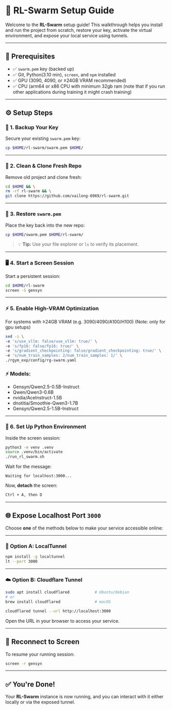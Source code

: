 # 🚀 RL-Swarm Setup Guide

Welcome to the **RL-Swarm** setup guide! This walkthrough helps you install and run the project from scratch, restore your key, activate the virtual environment, and expose your local service using tunnels.

---

## 🧭 Prerequisites

- ✅ `swarm.pem` key (backed up)
- ✅ Git, Python(3.10 min), `screen`, and `npm` installed
- ✅ GPU (3090, 4090, or ≥24GB VRAM recommended)
- ✅ CPU (arm64 or x86 CPU with minimum 32gb ram (note that if you run other applications during training it might crash training)

---

## ⚙️ Setup Steps

### 📁 1. Backup Your Key

Secure your existing `swarm.pem` key:
```bash
cp $HOME/rl-swarm/swarm.pem $HOME/
```

---

### 🧹 2. Clean & Clone Fresh Repo

Remove old project and clone fresh:
```bash
cd $HOME && \
rm -rf rl-swarm && \
git clone https://github.com/xailong-6969/rl-swarm.git
```

---

### 🔐 3. Restore `swarm.pem`

Place the key back into the new repo:
```bash
cp $HOME/swarm.pem $HOME/rl-swarm/
```

> 💡 **Tip:** Use your file explorer or `ls` to verify its placement.

---

### 🖥️ 4. Start a Screen Session

Start a persistent session:
```bash
cd $HOME/rl-swarm
screen -S gensyn
```

---

### ⚡ 5. Enable High-VRAM Optimization
For systems with ≥24GB VRAM (e.g. 3090/4090/A100/H100)
(Note: only for gpu setups)
```bash
sed -i \
-e 's/use_vllm: false/use_vllm: true/' \
-e 's/fp16: false/fp16: true/' \
-e 's/gradient_checkpointing: false/gradient_checkpointing: true/' \
-e 's/num_train_samples: 2/num_train_samples: 1/' \
./rgym_exp/config/rg-swarm.yaml

```
### ⚡ Models:
   - Gensyn/Qwen2.5-0.5B-Instruct
   - Qwen/Qwen3-0.6B
   - nvidia/AceInstruct-1.5B
   - dnotitia/Smoothie-Qwen3-1.7B
   - Gensyn/Qwen2.5-1.5B-Instruct

---

### 🐍 6. Set Up Python Environment

Inside the screen session:
```bash
python3 -m venv .venv
source .venv/bin/activate
./run_rl_swarm.sh
```

Wait for the message:
```
Waiting for localhost:3000...
```

Now, **detach** the screen:
```bash
Ctrl + A, then D
```

---

## 🌐 Expose Localhost Port `3000`

Choose **one** of the methods below to make your service accessible online:

---

### 🚪 Option A: LocalTunnel

```bash
npm install -g localtunnel
lt --port 3000
```

---

### ☁️ Option B: Cloudflare Tunnel

```bash
sudo apt install cloudflared           # Ubuntu/Debian
# or
brew install cloudflared               # macOS

cloudflared tunnel --url http://localhost:3000
```

Open the URL in your browser to access your service.

---

## 🔄 Reconnect to Screen

To resume your running session:
```bash
screen -r gensyn
```

---

## ✅ You're Done!

Your **RL-Swarm** instance is now running, and you can interact with it either locally or via the exposed tunnel.
